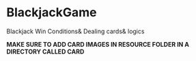 # BlackjackGame
Blackjack Win Conditions&amp; Dealing cards&amp; logics

**MAKE SURE TO ADD CARD IMAGES IN RESOURCE FOLDER IN A DIRECTORY CALLED CARD**
